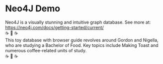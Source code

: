# Neo4J Demo
Neo4J is a visually stunning and intuitive graph database. See more at: https://neo4j.com/docs/getting-started/current/  
☕ 🥞 ☕  
This toy database with browser guide revolves around Gordon and Nigella, who are studying a Bachelor of Food. Key topics include Making Toast and numerous coffee-related units of study.  
☕ 🥞 ☕
